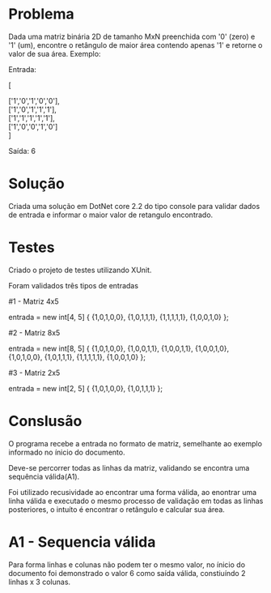 # Problema
Dada uma matriz binária 2D de tamanho MxN preenchida com '0' (zero) e '1' (um),
encontre o retângulo de maior área contendo apenas '1' e retorne o valor de sua área.
Exemplo:

Entrada:

[

  ['1','0','1','0','0'],  
  ['1','0','1','1','1'],  
  ['1','1','1','1','1'],  
  ['1','0','0','1','0']  
]

Saída: 6

# Solução

Criada uma solução em DotNet core 2.2 do tipo console para validar 
dados de entrada e informar o maior valor de retangulo encontrado.

# Testes

Criado o projeto de testes utilizando XUnit.

Foram validados três tipos de entradas

#1 - Matriz 4x5

entrada = new int[4, 5]
             {
                  {1,0,1,0,0},
                  {1,0,1,1,1},
                  {1,1,1,1,1},
                  {1,0,0,1,0}
             };

#2 - Matriz 8x5

entrada = new int[8, 5]
             {
                  {1,0,1,0,0},
                  {1,0,0,1,1},
                  {1,0,0,1,1},
                  {1,0,0,1,0},
                  {1,0,1,0,0},
                  {1,0,1,1,1},
                  {1,1,1,1,1},
                  {1,0,0,1,0}
             };

#3 - Matriz 2x5

entrada = new int[2, 5]
             {
                  {1,0,1,0,0},
                  {1,0,1,1,1} 
             };


# Conslusão

O programa recebe a entrada no formato de matriz,
semelhante ao exemplo informado no ínicio do documento.

Deve-se percorrer todas as linhas da matriz, validando se encontra uma sequência válida(A1). 

Foi utilizado recusividade ao encontrar uma forma válida,
ao enontrar uma linha válida e executado o mesmo processo de validação em todas as linhas posteriores,
o intuíto é encontrar o retângulo e calcular sua área.

# A1 - Sequencia válida

Para forma linhas e colunas não podem ter o mesmo valor,
no ínicio do documento foi demonstrado o valor 6 como saída válida, 
constiuíndo 2 linhas x 3 colunas.

